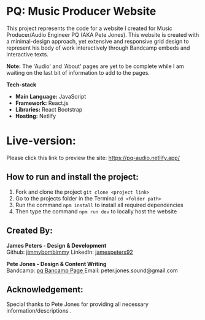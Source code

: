 <h1>PQ: Music Producer Website</h1>
<p>This project represents the code for a website I created for Music Producer/Audio Engineer PQ (AKA Pete Jones). This website is created with a minimal-design approach, yet extensive and responsive grid design to represent his body of work interactively through Bandcamp embeds and interactive texts.</p>

<p><strong>Note:</strong> The 'Audio' and 'About' pages are yet to be complete while I am waiting on the last bit of information to add to the pages.</p>
  
<p><strong>Tech-stack</strong></p>
<ul>
  <li><strong>Main Language:</strong> JavaScript</li>
  <li><strong>Framework:</strong> React.js</li>
  <li><strong>Libraries:</strong> React Bootstrap</li>
  <li><strong>Hosting:</strong> Netlify</li>
</ul>

<h1>Live-version:</h1>
<p>Please click this link to preview the site: <a href="https://pq-audio.netlify.app/">https://pq-audio.netlify.app/</a></p>

<h2>How to run and install the project:</h2>
<ol>
  <li>Fork and clone the project <code>git clone &lt;project link> </code></li>
  <li>Go to the projects folder in the Terminal <code>cd &lt;folder path> </code></li>
  <li>Run the command <code>npm install</code> to install all required dependencies</li>
  <li>Then type the command <code>npm run dev</code> to locally host the website</li>
</ol>

<h2>Created By:</h2>
<p><strong>James Peters - Design & Development</strong>
<br> 
Github: <a href="https://github.com/jimmybombimmy">jimmybombimmy</a>
LinkedIn: <a href="https://www.linkedin.com/in/jamespeters92/">jamespeters92</a></p>
<p><strong>Pete Jones - Design & Content Writing</strong>
<br> 
Bandcamp: <a href="https://pqjonez.bandcamp.com/">pq Bancamp Page </a>
Email: peter.jones.sound@gmail.com</p>

<h2>Acknowledgement:</h2>
<p>Special thanks to Pete Jones for providing all necessary information/descriptions .</p>
